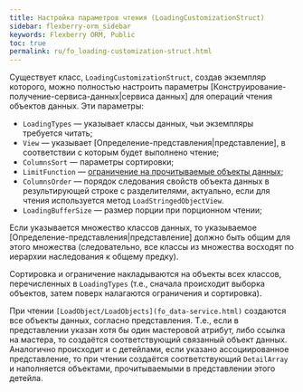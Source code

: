 ```yaml
---
title: Настройка параметров чтения (LoadingCustomizationStruct)
sidebar: flexberry-orm_sidebar
keywords: Flexberry ORM, Public
toc: true
permalink: ru/fo_loading-customization-struct.html
---
```


Существует класс, `LoadingCustomizationStruct`, создав экземпляр которого, можно полностью настроить параметры [Конструирование-получение-сервиса-данных|сервиса данных] для операций чтения объектов данных.
Эти параметры:

* `LoadingTypes` — указывает классы данных, чьи экземпляры требуется читать;
* `View` — указывает [Определение-представления|представление], в соответствии с которым будет выполнено чтение;
* `ColumnsSort` — параметры сортировки;
* `LimitFunction` — [ограничение на прочитываемые объекты данных](fo_function-list.html);
* `ColumnsOrder` — порядок следования свойств объекта данных в результирующей строке с разделителями, актуально, если для чтения используется метод `LoadStringedObjectView`.
* `LoadingBufferSize` — размер порции при порционном чтении;

Если указывается множество классов данных, то указываемое [Определение-представления|представление] должно быть общим для этого множества (следовательно, все классы из множества восходят по иерархии наследования к общему предку).

Сортировка и ограничение накладываются на объекты всех классов, перечисленных в `LoadingTypes` (т.е., сначала происходит выборка объектов, затем поверх налагаются ограничения и сортировка).

При чтении `[LoadObject/LoadObjects](fo_data-service.html)` создаются все объекты данных, согласно представления. Т.е., если в представлении указан хотя бы один мастеровой атрибут, либо ссылка на мастера, то создаётся соответствующий связанный объект данных. Аналогично происходит и с детейлами, если указано ассоциированное представление, то при чтении создаётся соответствующий `DetailArray` и наполняется объектами, прочитываемыми в представлении этого детейла.

